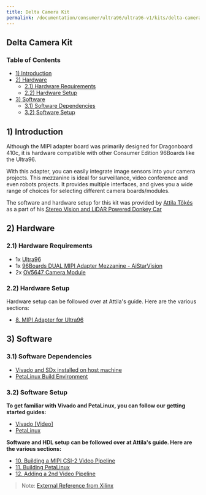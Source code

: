 ```yaml
---
title: Delta Camera Kit
permalink: /documentation/consumer/ultra96/ultra96-v1/kits/delta-camera.md.html
---
```


## Delta Camera Kit

### Table of Contents

- [1) Introduction](#1-introduction)
- [2) Hardware](#2-hardware)
   - [2.1) Hardware Requirements](#21-hardware-requirements)
   - [2.2) Hardware Setup](#22-hardware-setup)
- [3) Software](#3-software)
   - [3.1) Software Dependencies](#31-software-dependencies)
   - [3.2) Software Setup](#32-software-setup)

## 1) Introduction

Although the MIPI adapter board was primarily designed for Dragonboard 410c, it is hardware compatible with other Consumer Edition 96Boards like the Ultra96.

With this adapter, you can easily integrate image sensors into your camera projects. This mezzanine is ideal for surveillance, video conference and even robots projects. It provides multiple interfaces, and gives you a wide range of choices for selecting different camera boards/modules.

The software and hardware setup for this kit was provided by [Attila Tőkés](https://www.hackster.io/bluetiger9) as a part of his [Stereo Vision and LiDAR Powered Donkey Car](https://www.hackster.io/bluetiger9/stereo-vision-and-lidar-powered-donkey-car-575769)

## 2) Hardware

### 2.1) Hardware Requirements

- 1x [Ultra96](https://www.96boards.org/product/ultra96/)
- 1x [96Boards DUAL MIPI Adapter Mezzanine - AiStarVision](https://www.96boards.org/product/mipiadapter/)
- 2x [OV5647 Camera Module](https://uk.pi-supply.com/products/raspberry-pi-camera-board-v1-3-5mp-1080p)

### 2.2) Hardware Setup

Hardware setup can be followed over at Attila's guide. Here are the various sections:
- [8. MIPI Adapter for Ultra96](https://www.hackster.io/bluetiger9/stereo-vision-and-lidar-powered-donkey-car-575769#toc-8--mipi-adapter-for-ultra96-10)

## 3) Software

### 3.1) Software Dependencies

- [Vivado and SDx installed on host machine](https://japan.xilinx.com/html_docs/xilinx2017_4/sdaccel_doc/esq1504034314038.html)
- [PetaLinux Build Environment](https://xilinx-wiki.atlassian.net/wiki/spaces/A/pages/18841618/PetaLinux+Getting+Started)

### 3.2) Software Setup

**To get familiar with Vivado and PetaLinux, you can follow our getting started guides:**
- [Vivado [Video]](https://www.youtube.com/watch?v=NzWcRGjhfF8)
- [PetaLinux](https://www.96boards.org/documentation/consumer/ultra96/build/peta-linux.md.html)

**Software and HDL setup can be followed over at Attila's guide. Here are the various sections:**
- [10. Building a MIPI CSI-2 Video Pipeline](https://www.hackster.io/bluetiger9/stereo-vision-and-lidar-powered-donkey-car-575769#toc-10--building-a-mipi-csi-2-video-pipeline-12)
- [11. Building PetaLinux](https://www.hackster.io/bluetiger9/stereo-vision-and-lidar-powered-donkey-car-575769#toc-11--building-petalinux-13)
- [12. Adding a 2nd Video Pipeline](https://www.hackster.io/bluetiger9/stereo-vision-and-lidar-powered-donkey-car-575769#toc-12--adding-a-2nd-video-pipeline-14)

> Note: [External Reference from Xilinx](https://www.xilinx.com/support/documentation/boards_and_kits/zcu102/2017_2/ug1221-zcu102-base-trd.pdf)